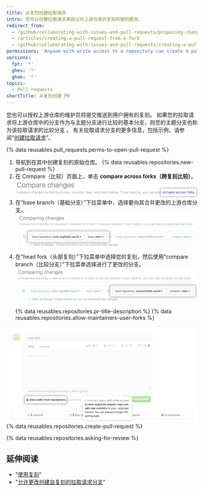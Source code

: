 ```yaml
---
title: 从复刻创建拉取请求
intro: 您可以创建拉取请求来提议对上游仓库的复刻所做的更改。
redirect_from:
  - /github/collaborating-with-issues-and-pull-requests/proposing-changes-to-your-work-with-pull-requests/creating-a-pull-request-from-a-fork
  - /articles/creating-a-pull-request-from-a-fork
  - /github/collaborating-with-issues-and-pull-requests/creating-a-pull-request-from-a-fork
permissions: 'Anyone with write access to a repository can create a pull request from a user-owned fork. {% data reusables.enterprise-accounts.emu-permission-propose %}'
versions:
  fpt: '*'
  ghes: '*'
  ghae: '*'
topics:
  - Pull requests
shortTitle: 从复刻创建 PR
---
```


您也可以授权上游仓库的维护员将提交推送到用户拥有的复刻。 如果您的拉取请求将上游仓库中的分支作为与主题分支进行比较的基本分支，则您的主题分支也称为该拉取请求的比较分支 。 有关拉取请求分支的更多信息，包括示例，请参阅“[创建拉取请求](/articles/creating-a-pull-request/#changing-the-branch-range-and-destination-repository)”。

{% data reusables.pull_requests.perms-to-open-pull-request %}

1. 导航到在其中创建复刻的原始仓库。
{% data reusables.repositories.new-pull-request %}
3. 在 Compare（比较）页面上，单击 **compare across forks（跨复刻比较）**。 ![跨复刻比较链接](/assets/images/help/pull_requests/compare-across-forks-link.png)
4. 在“base branch（基础分支）”下拉菜单中，选择要向其合并更改的上游仓库分支。 ![选择基本复刻和分支的下拉菜单](/assets/images/help/pull_requests/choose-base-fork-and-branch.png)
5. 在“head fork（头部复刻）”下拉菜单中选择您的复刻，然后使用“compare branch（比较分支）”下拉菜单选择进行了更改的分支。 ![用于选择头部复刻和比较分支的下拉菜单](/assets/images/help/pull_requests/choose-head-fork-compare-branch.png)
{% data reusables.repositories.pr-title-description %}
{% data reusables.repositories.allow-maintainers-user-forks %}

  ![allow-maintainers-to-make-edits-checkbox](/assets/images/help/pull_requests/allow-maintainers-to-make-edits.png)
{% data reusables.repositories.create-pull-request %}

{% data reusables.repositories.asking-for-review %}

## 延伸阅读

- "[使用复刻](/articles/working-with-forks)"
- "[允许更改创建自复刻的拉取请求分支](/articles/allowing-changes-to-a-pull-request-branch-created-from-a-fork)"
